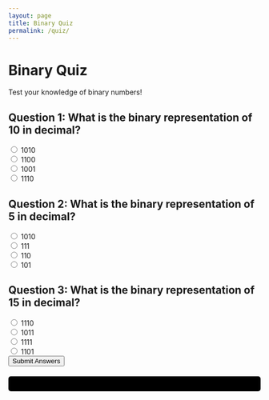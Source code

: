 ```yaml
---
layout: page
title: Binary Quiz
permalink: /quiz/
---
```

<html>
<head>
  <title>Binary Quiz</title>
  <style>
    .progress-bar {
      width: 100%;
      height: 30px;
      margin-top: 20px;
      background: rgb(0, 0, 0);
      border-radius: 5px;
    }
  </style>
</head>
<body>
  <h1>Binary Quiz</h1>
  <p>Test your knowledge of binary numbers!</p>
  <div id="quiz">
    <h2>Question 1: What is the binary representation of 10 in decimal?</h2>
    <input type="radio" name="q1" value="a"> 1010<br>
    <input type="radio" name="q1" value="b"> 1100<br>
    <input type="radio" name="q1" value="c"> 1001<br>
    <input type="radio" name="q1" value="d"> 1110<br>
    <h2>Question 2: What is the binary representation of 5 in decimal?</h2>
    <input type="radio" name="q2" value="a"> 1010<br>
    <input type="radio" name="q2" value="b"> 111<br>
    <input type="radio" name="q2" value="c"> 110<br>
    <input type="radio" name="q2" value="d"> 101<br>
    <h2>Question 3: What is the binary representation of 15 in decimal?</h2>
    <input type="radio" name="q3" value="a"> 1110<br>
    <input type="radio" name="q3" value="b"> 1011<br>
    <input type="radio" name="q3" value="c"> 1111<br>
    <input type="radio" name="q3" value="d"> 1101<br>
  </div>
  <button onclick="checkAnswers()">Submit Answers</button>
  <div class="progress-bar" id="progress-bar"></div>
  <script>
    let correctAnswers = 0;
    function checkAnswers() {
      const q1Answer = document.querySelector('input[name="q1"]:checked').value;
      const q2Answer = document.querySelector('input[name="q2"]:checked').value;
      const q3Answer = document.querySelector('input[name="q3"]:checked').value;
      if (q1Answer === 'a') {
        correctAnswers++;
      }
      if (q2Answer === 'd') {
        correctAnswers++;
      }
      if (q3Answer === 'c') {
        correctAnswers++;
      }
      const progressBar = document.getElementById('progress-bar');
      const totalQuestions = 3; // Update this if more questions are added
      const percentage = (correctAnswers / totalQuestions) * 100;
      progressBar.style.background = `rgb(${calculateRGB(percentage)})`;
      alert(`You got ${correctAnswers} out of ${totalQuestions} correct!`);
    }
    function calculateRGB(percentage) {
      let red = 255;
      let green = 255;
      let blue = 0;
      if (percentage > 50) {
        red = Math.floor(255 - ((percentage - 50) * 5.1));
      } else {
        green = Math.floor(percentage * 5.1);
      }
      return `${red}, ${green}, ${blue}`;
    }
  </script>
</body>
</html>